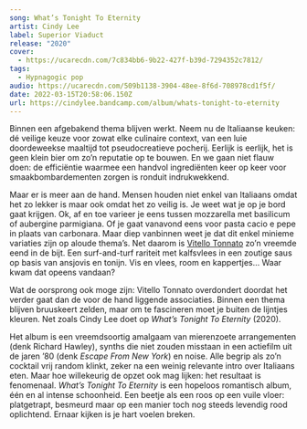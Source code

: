 ```yaml
---
song: What’s Tonight To Eternity
artist: Cindy Lee
label: Superior Viaduct
release: "2020"
cover:
  - https://ucarecdn.com/7c834bb6-9b22-427f-b39d-7294352c7812/
tags:
  - Hypnagogic pop
audio: https://ucarecdn.com/509b1138-3904-48ee-8f6d-708978cd1f5f/
date: 2022-03-15T20:58:06.150Z
url: https://cindylee.bandcamp.com/album/whats-tonight-to-eternity
---
```

Binnen een afgebakend thema blijven werkt. Neem nu de Italiaanse keuken: dé veilige keuze voor zowat elke culinaire context, van een luie doordeweekse maaltijd tot pseudocreatieve pocherij. Eerlijk is eerlijk, het is geen klein bier om zo’n reputatie op te bouwen. En we gaan niet flauw doen: de efficiëntie waarmee een handvol ingrediënten keer op keer voor smaakbombardementen zorgen is ronduit indrukwekkend.

Maar er is meer aan de hand. Mensen houden niet enkel van Italiaans omdat het zo lekker is maar ook omdat het zo veilig is. Je weet wat je op je bord gaat krijgen. Ok, af en toe varieer je eens tussen mozzarella met basilicum of aubergine parmigiana. Of je gaat vanavond eens voor pasta cacio e pepe in plaats van carbonara. Maar diep vanbinnen weet je dat dit enkel minieme variaties zijn op aloude thema’s. Net daarom is [Vitello Tonnato](https://www.greatitalianchefs.com/recipes/vitello-tonnato-recipe) zo’n vreemde eend in de bijt. Een surf-and-turf rariteit met kalfsvlees in een zoutige saus op basis van ansjovis en tonijn. Vis en vlees, room en kappertjes… Waar kwam dat opeens vandaan? 

Wat de oorsprong ook moge zijn: Vitello Tonnato overdondert doordat het verder gaat dan de voor de hand liggende associaties. Binnen een thema blijven bruuskeert zelden, maar om te fascineren moet je buiten de lijntjes kleuren. Net zoals Cindy Lee doet op *What’s Tonight To Eternity* (2020). 

Het album is een vreemdsoortig amalgaam van mierenzoete arrangementen (denk Richard Hawley), synths die niet zouden misstaan in een actiefilm uit de jaren ’80 (denk *Escape From New York*) en noise. Alle begrip als zo’n cocktail vrij random klinkt, zeker na een weinig relevante intro over Italiaans eten. Maar hoe willekeurig de opzet ook mag lijken: het resultaat is fenomenaal. *What’s Tonight To Eternity* is een hopeloos romantisch album, één en al intense schoonheid. Een beetje als een roos op een vuile vloer: platgetrapt, besmeurd maar op een manier toch nog steeds levendig rood oplichtend. Ernaar kijken is je hart voelen breken.